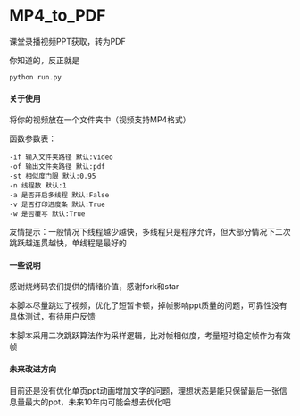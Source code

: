 # MP4_to_PDF
课堂录播视频PPT获取，转为PDF

你知道的，反正就是

```
python run.py
```

#### 关于使用

将你的视频放在一个文件夹中（视频支持MP4格式）

函数参数表：

```
-if 输入文件夹路径 默认:video
-of 输出文件夹路径 默认:pdf
-st 相似度门限 默认:0.95
-n 线程数 默认:1
-a 是否开启多线程 默认:False
-v 是否打印进度条 默认:True
-w 是否覆写 默认:True
```

友情提示：一般情况下线程越少越快，多线程只是程序允许，但大部分情况下二次跳跃越连贯越快，单线程是最好的

#### 一些说明

感谢烧烤码农们提供的情绪价值，感谢fork和star

本脚本尽量跳过了视频，优化了短暂卡顿，掉帧影响ppt质量的问题，可靠性没有具体测试，有待用户反馈

本脚本采用二次跳跃算法作为采样逻辑，比对帧相似度，考量短时稳定帧作为有效帧



#### 未来改进方向

目前还是没有优化单页ppt动画增加文字的问题，理想状态是能只保留最后一张信息量最大的ppt，未来10年内可能会想去优化吧

